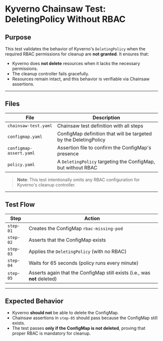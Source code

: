# Kyverno Chainsaw Test: DeletingPolicy Without RBAC

##  Purpose

This test validates the behavior of Kyverno's `DeletingPolicy` when the required RBAC permissions for cleanup are **not granted**. It ensures that:

- Kyverno does **not delete** resources when it lacks the necessary permissions.
- The cleanup controller fails gracefully.
- Resources remain intact, and this behavior is verifiable via Chainsaw assertions.

---

## Files

| File               | Description                                                                 |
|--------------------|-----------------------------------------------------------------------------|
| `chainsaw-test.yaml` | Chainsaw test definition with all steps                                    |
| `configmap.yaml`         | ConfigMap definition that will be targeted by the DeletingPolicy                  |
| `configmap-assert.yaml`  | Assertion file to confirm the ConfigMap's presence                                |
| `policy.yaml`      | A `DeletingPolicy` targeting the ConfigMap, but without RBAC                      |

> **Note**: This test intentionally omits any RBAC configuration for Kyverno's cleanup controller.

---

## Test Flow

| Step         | Action                                                           |
|--------------|------------------------------------------------------------------|
| `step-01`    | Creates the ConfigMap `rbac-missing-pod`                               |
| `step-02`    | Asserts that the ConfigMap exists                                      |
| `step-03`    | Applies the `DeletingPolicy` (with no RBAC)                      |
| `step-04`    | Waits for 65 seconds (policy runs every minute)                 |
| `step-05`    | Asserts again that the ConfigMap still exists (i.e., was **not** deleted) |

---

## Expected Behavior

- Kyverno **should not** be able to delete the ConfigMap.
- Chainsaw assertions in `step-05` should pass because the ConfigMap still exists.
- The test passes **only if the ConfigMap is not deleted**, proving that proper RBAC is mandatory for cleanup.

